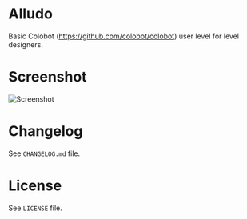 # Alludo #

Basic Colobot (https://github.com/colobot/colobot) user level for level designers.

# Screenshot #

![Screenshot](http://i.imgur.com/HLdUpt9.png)

# Changelog #

See `CHANGELOG.md` file.

# License #

See `LICENSE` file.